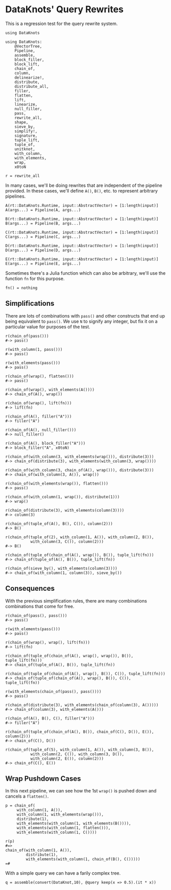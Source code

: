 # DataKnots' Query Rewrites

This is a regression test for the query rewrite system.

    using DataKnots

    using DataKnots:
        @VectorTree,
        Pipeline,
        assemble,
        block_filler,
        block_lift,
        chain_of,
        column,
        delinearize!,
        distribute,
        distribute_all,
        filler,
        flatten,
        lift,
        linearize,
        null_filler,
        pass,
        rewrite_all,
        shape,
        sieve_by,
        simplify!,
        signature,
        tuple_lift,
        tuple_of,
        unitknot,
        with_column,
        with_elements,
        wrap,
        x0toN

    r = rewrite_all

In many cases, we'll be doing rewrites that are independent of the
pipeline provided. In these cases, we'll define `A()`, `B()`, etc.  to
represent arbitrary pipelines.

    A(rt::DataKnots.Runtime, input::AbstractVector) = [1:length(input)]
    A(args...) = Pipeline(A, args...)

    B(rt::DataKnots.Runtime, input::AbstractVector) = [1:length(input)]
    B(args...) = Pipeline(B, args...)

    C(rt::DataKnots.Runtime, input::AbstractVector) = [1:length(input)]
    C(args...) = Pipeline(C, args...)

    D(rt::DataKnots.Runtime, input::AbstractVector) = [1:length(input)]
    D(args...) = Pipeline(D, args...)

    E(rt::DataKnots.Runtime, input::AbstractVector) = [1:length(input)]
    E(args...) = Pipeline(E, args...)

Sometimes there's a Julia function which can also be arbitrary, we'll
use the function `fn` for this purpose.

    fn() = nothing

## Simplifications

There are lots of combinations with `pass()` and other constructs that
end up being equivalent to `pass()`. We use `N` to signify any integer,
but fix it on a particular value for purposes of the test.

    r(chain_of(pass()))
    #-> pass()

    r(with_column(1, pass()))
    #-> pass()

    r(with_elements(pass()))
    #-> pass()

    r(chain_of(wrap(), flatten()))
    #-> pass()

    r(chain_of(wrap(), with_elements(A())))
    #-> chain_of(A(), wrap())

    r(chain_of(wrap(), lift(fn)))
    #-> lift(fn)

    r(chain_of(A(), filler("A")))
    #-> filler("A")

    r(chain_of(A(), null_filler()))
    #-> null_filler()

    r(chain_of(A(), block_filler("A")))
    #-> block_filler("A", x0toN)

    r(chain_of(with_column(3, with_elements(wrap())), distribute(3)))
    #-> chain_of(distribute(3), with_elements(with_column(3, wrap())))

    r(chain_of(with_column(3, chain_of(A(), wrap())), distribute(3)))
    #-> chain_of(with_column(3, A()), wrap())

    r(chain_of(with_elements(wrap()), flatten()))
    #-> pass()

    r(chain_of(with_column(1, wrap()), distribute(1)))
    #-> wrap()

    r(chain_of(distribute(3), with_elements(column(3))))
    #-> column(3)

    r(chain_of(tuple_of(A(), B(), C()), column(2)))
    #-> B()

    r(chain_of(tuple_of(2), with_column(1, A()), with_column(2, B()),
               with_column(3, C()), column(2)))
    #-> B()

    r(chain_of(tuple_of(chain_of(A(), wrap()), B()), tuple_lift(fn)))
    #-> chain_of(tuple_of(A(), B()), tuple_lift(fn))

    r(chain_of(sieve_by(), with_elements(column(3))))
    #-> chain_of(with_column(1, column(3)), sieve_by())

## Consequences

With the previous simplification rules, there are many combinations
combinations that come for free.

    r(chain_of(pass(), pass()))
    #-> pass()

    r(with_elements(pass()))
    #-> pass()

    r(chain_of(wrap(), wrap(), lift(fn)))
    #-> lift(fn)

    r(chain_of(tuple_of(chain_of(A(), wrap(), wrap()), B()), tuple_lift(fn)))
    #-> chain_of(tuple_of(A(), B()), tuple_lift(fn))

    r(chain_of(tuple_of(chain_of(A(), wrap(), B()), C()), tuple_lift(fn)))
    #-> chain_of(tuple_of(chain_of(A(), wrap(), B()), C()), tuple_lift(fn))

    r(with_elements(chain_of(pass(), pass())))
    #-> pass()

    r(chain_of(distribute(3), with_elements(chain_of(column(3), A()))))
    #-> chain_of(column(3), with_elements(A()))

    r(chain_of(A(), B(), C(), filler("A")))
    #-> filler("A")

    r(chain_of(tuple_of(chain_of(A(), B()), chain_of(C(), D()), E()), column(2)))
    #-> chain_of(C(), D())

    r(chain_of(tuple_of(5), with_column(1, A()), with_column(3, B()),
               with_column(2, C()), with_column(3, D()),
               with_column(2, E()), column(2)))
    #-> chain_of(C(), E())

## Wrap Pushdown Cases

In this next pipeline, we can see how the 1st `wrap()` is pushed down
and cancels a `flatten()`.

    p = chain_of(
         with_column(1, A()),
         with_column(1, with_elements(wrap())),
         distribute(1),
         with_elements(with_column(1, with_elements(B()))),
         with_elements(with_column(1, flatten())),
         with_elements(with_column(1, C())))

    r(p)
    #=>
    chain_of(with_column(1, A()),
             distribute(1),
             with_elements(with_column(1, chain_of(B(), C()))))
    =#

With a simple query we can have a farily complex tree.

    q = assemble(convert(DataKnot,10), @query keep(x => 0.5).(it * x))



